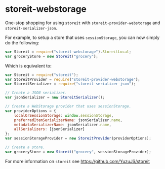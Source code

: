 # storeit-webstorage
One-stop shopping for using `storeit` with `storeit-provider-webstorage` and `storeit-serializer-json`.

For example, to setup a store that uses `sessionStorage`, you can now simply do the following:

```js
var Storeit = require("storeit-webstorage").StoreitLocal;
var groceryStore = new Storeit("grocery");

```

Which is equivalent to:
```js
var Storeit = require("storeit");
var StoreitProvider = require("storeit-provider-webstorage");
var StoreitSerializer = require("storeit-serializer-json");

// Create a JSON serializer.
var jsonSerializer = new StoreitSerializer();

// Create a WebStorage provider that uses sessionStorage. 
var providerOptions = {
    localOrSessionStorage: window.sessionStorage,
    preferredItemSerializerName: jsonSerializer.name,
    metadataSerializerName: jsonSerializer.name,
    allSerializers: [jsonSerializer]
};
var sessionStorageProvider = new StoreitProvider(providerOptions);

// Create a store.
var groceryStore = new Storeit("grocery", sessionStorageProvider);
```

For more information on `storeit` see https://github.com/YuzuJS/storeit

